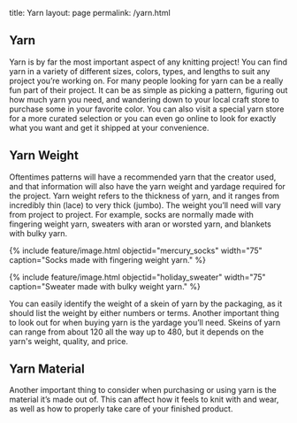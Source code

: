 title: Yarn
layout: page
permalink: /yarn.html

## Yarn
Yarn is by far the most important aspect of any knitting project! You can find yarn in a variety of different sizes, colors, types, and lengths to suit any project you’re working on. For many people looking for yarn can be a really fun part of their project. It can be as simple as picking a pattern, figuring out how much yarn you need, and wandering down to your local craft store to purchase some in your favorite color. You can also visit a special yarn store for a more curated selection or you can even go online to look for exactly what you want and get it shipped at your convenience. 

## Yarn Weight
Oftentimes patterns will have a recommended yarn that the creator used, and that information will also have the yarn weight and yardage required for the project. Yarn weight refers to the thickness of yarn, and it ranges from incredibly thin (lace) to very thick (jumbo). The weight you’ll need will vary from project to project. For example, socks are normally made with fingering weight yarn, sweaters with aran or worsted yarn, and blankets with bulky yarn. 

{% include feature/image.html objectid="mercury_socks" width="75" caption="Socks made with fingering weight yarn." %}

{% include feature/image.html objectid="holiday_sweater" width="75" caption="Sweater made with bulky weight yarn." %}

You can easily identify the weight of a skein of yarn by the packaging, as it should list the weight by either numbers or terms. Another important thing to look out for when buying yarn is the yardage you’ll need. Skeins of yarn can range from about 120 all the way up to 480, but it depends on the yarn's weight, quality, and price. 

## Yarn Material
Another important thing to consider when purchasing or using yarn is the material it’s made out of. This can affect how it feels to knit with and wear, as well as how to properly take care of your finished product. 
